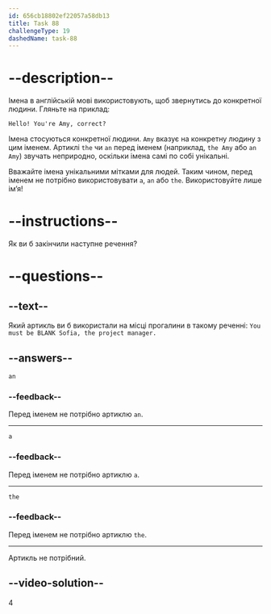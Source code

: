 ```yaml
---
id: 656cb18802ef22057a58db13
title: Task 88
challengeType: 19
dashedName: task-88
---
```


# --description--

Імена в англійській мові використовують, щоб звернутись до конкретної людини. Гляньте на приклад:

`Hello! You're Amy, correct?`

Імена стосуються конкретної людини. `Amy` вказує на конкретну людину з цим іменем. Артиклі `the` чи `an` перед іменем (наприклад, `the Amy` або `an Amy`) звучать неприродно, оскільки імена самі по собі унікальні.

Вважайте імена унікальними мітками для людей. Таким чином, перед іменем не потрібно використовувати `a`, `an` або `the`. Використовуйте лише ім’я!

# --instructions--

Як ви б закінчили наступне речення?

# --questions--

## --text--

Який артикль ви б використали на місці прогалини в такому реченні: `You must be BLANK Sofia, the project manager.`

## --answers--

`an`

### --feedback--

Перед іменем не потрібно артиклю `an`.

---

`a`

### --feedback--

Перед іменем не потрібно артиклю `a`.

---

`the`

### --feedback--

Перед іменем не потрібно артиклю `the`.

---

Артикль не потрібний.

## --video-solution--

4

